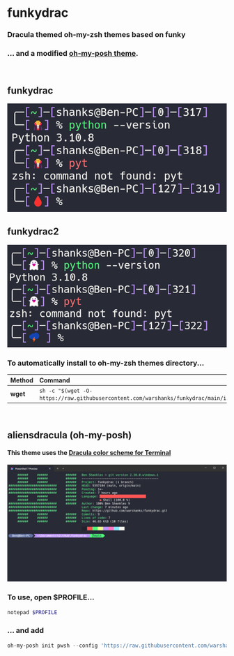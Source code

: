 # funkydrac
### Dracula themed oh-my-zsh themes based on funky
### ... and a modified [oh-my-posh theme](#aliensdracula-oh-my-posh).
<br />

## funkydrac
![funkydrac](./samples/funkydrac.png)
## funkydrac2
![funkydrac2](./samples/funkydrac2.png)

### To automatically install to oh-my-zsh themes directory...
| Method    | Command                                                                                       |
|:----------|:----------------------------------------------------------------------------------------------|
| **wget**  | `sh -c "$(wget -O- https://raw.githubusercontent.com/warshanks/funkydrac/main/install.sh)"`   |

<br />

## aliensdracula (oh-my-posh)
#### This theme uses the [Dracula color scheme for Terminal](https://draculatheme.com/windows-terminal)
![aliensdracula](./samples/aliensdracula.png)
### To use, open $PROFILE...
```powershell
notepad $PROFILE
```
### ... and add
```powershell
oh-my-posh init pwsh --config 'https://raw.githubusercontent.com/warshanks/funkydrac/main/aliensdracula.omp.json' | Invoke-Expression
```
